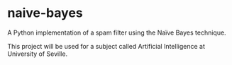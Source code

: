 # naive-bayes
A Python implementation of a spam filter using the Naïve Bayes technique.

This project will be used for a subject called Artificial Intelligence at University of Seville.
